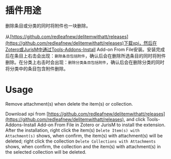 # 插件用途

删除条目或分类的同时将附件也一块删除。


从[https://github.com/redleafnew/delitemwithatt/releases](https://github.com/redleafnew/delitemwithatt/releases)下载xpi，然后在Zotero或JurisM中通过Tools-Addons-Install Add-on From File安装。安装完成后在条目上右击会出现：`删除条目包括附件`，确认后会在删除所选条目的同时将附件删除。在分类上右击时会出现：`删除分类条目包括附件`，确认后会在删除分类的同时将分类中的条目包含附件删除。
  

# Usage

Remove attachment(s) when delete the item(s) or collection.

Download xpi from [https://github.com/redleafnew/delitemwithatt/releases](https://github.com/redleafnew/delitemwithatt/releases), and click Tools-Addons-Install Add-on From File in Zotero or JurisM to install the extension. After the installation, right click the item(s) `Delete Item(s) with Attachment(s)` shows, when confirm, the item(s) with attachment(s) will be deleted; right click the collection `Delete Collections with Attachments` shows, when confirm, the collection and the item(s) with attachment(s) in the selected collection will be deleted.